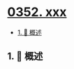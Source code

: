 # [0352. xxx](https://github.com/Tdahuyou/TNotes.leetcode/tree/main/notes/0352.%20xxx)

<!-- region:toc -->

- [1. 📝 概述](#1--概述)

<!-- endregion:toc -->

## 1. 📝 概述
